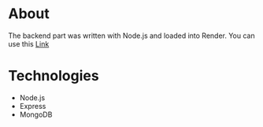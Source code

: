 # About

The backend part was written with Node.js and loaded into Render. You can use this [Link](https://backend-shop-s5w1.onrender.com/)

# Technologies

- Node.js
- Express
- MongoDB
